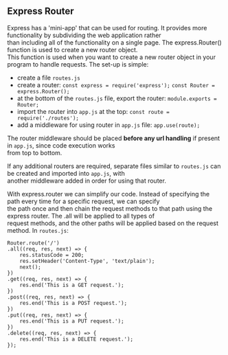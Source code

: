 ## Express Router

Express has a 'mini-app' that can be used for routing. It provides more functionality by subdividing the web application rather  
than including all of the functionality on a single page. The express.Router() function is used to create a new router object.  
This function is used when you want to create a new router object in your program to handle requests. The set-up is simple:  
* create a file `routes.js`
* create a router: `const express = require('express');` `const Router = express.Router();`
* at the bottom of the `routes.js` file, export the router: `module.exports = Router;`
* import the router into `app.js` at the top: `const route = require('./routes');`
* add a middleware for using router in `app.js` file: `app.use(route);`

The router middleware should be placed **before any url handling** if present in `app.js`, since code execution works  
from top to bottom.

If any additional routers are required, separate files similar to `routes.js` can be created and imported into `app.js`, with  
another middleware added in order for using that router.

With express.router we can simplify our code. Instead of specifying the path every time for a specific request, we can specify  
the path once and then chain the request methods to that path using the express router. The .all will be applied to all types of  
request methods, and the other paths will be applied based on the request method. In `routes.js`:  
```
Router.route('/') 
.all((req, res, next) => {  
    res.statusCode = 200; 
    res.setHeader('Content-Type', 'text/plain'); 
    next(); 
}) 
.get((req, res, next) => { 
    res.end('This is a GET request.'); 
}) 
.post((req, res, next) => { 
    res.end('This is a POST request.'); 
}) 
.put((req, res, next) => { 
    res.end('This is a PUT request.'); 
}) 
.delete((req, res, next) => { 
    res.end('This is a DELETE request.'); 
}); 
```